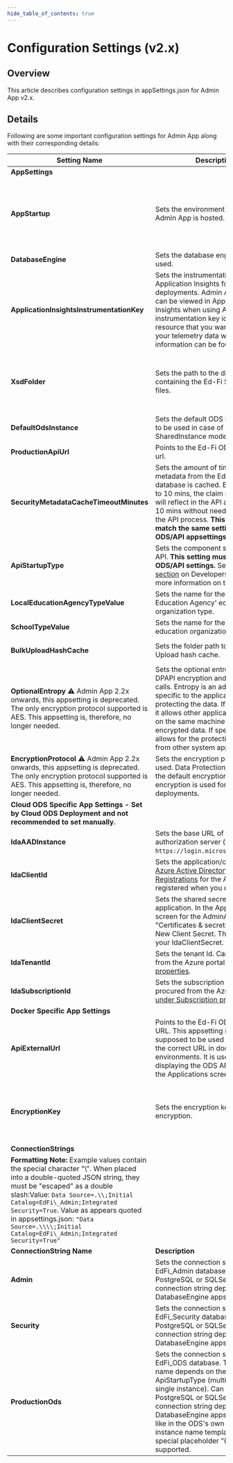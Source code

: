 ```yaml
---
hide_table_of_contents: true
---
```


# Configuration Settings (v2.x)

## Overview

This article describes configuration settings in appSettings.json for Admin App
v2.x.

## Details

Following are some important configuration settings for Admin App along with
their corresponding details:

| Setting Name | Description | Valid Values |
| --- | --- | --- |
| **AppSettings** |     |     |
| **AppStartup** | Sets the environment in which Admin App is hosted. | "Azure", "OnPrem". Default value: "Azure". "Azure" is used by Cloud ODS deployment exclusively, and it is the default merely in service of Cloud ODS deployment processes. It is set to OnPrem by on-prem installation scripts, for instance. All deployments other than Cloud ODS should use "OnPrem". |
| **DatabaseEngine** | Sets the database engine being used. | "SqlServer", "PostgreSql". Default value: "SqlServer" |
| **ApplicationInsightsInstrumentationKey** | Sets the instrumentation key for Application Insights for Cloud ODS deployments. Admin App logging can be viewed in Application Insights when using Azure. The instrumentation key identifies the resource that you want to associate your telemetry data with. More information can be found [here](https://docs.microsoft.com/en-us/azure/azure-monitor/app/create-new-resource#copy-the-instrumentation-key). | An instrumentation key can be procured from [the Azure portal](https://docs.microsoft.com/en-us/azure/bot-service/bot-service-resources-app-insights-keys?view=azure-bot-service-4.0). Example: "5b46bad4-b3c3-454f-80dc-6f6f5bd7ce4b" |
| **XsdFolder** | Sets the path to the directory containing the Ed-Fi Standard XSD files. | Any string (must be an existing folder path). Default value: "Schema" which points to the Schema folder under the Admin App web project. For most users, this should be left equal to the default. (This setting is expected to become irrelevant for ODS 5.2.0 and above.) |
| **DefaultOdsInstance** | Sets the default ODS instance name to be used in case of SharedInstance mode. | Any string.   Default value: "EdFi ODS" |
| **ProductionApiUrl** | Points to the Ed-Fi ODS / API server url. | Any string (must be a valid server url) |
| **SecurityMetadataCacheTimeoutMinutes** | Sets the amount of time the security metadata from the EdFi\_Security database is cached. E.g., if it is set to 10 mins, the claim set changes will reflect in the API at least after 10 mins without needing to recycle the API process. **This setting must match the same setting on the ODS/API appsettings.json.** | A positive integer representing the number of minutes. Default value: 10 |
| **ApiStartupType** | Sets the component settings for the API. **This setting must match the ODS/API settings.** See the [following section](https://edfi.atlassian.net/wiki/pages/viewpage.action?pageId=20480170#PlatformDevGuideExtensibility&Customization-DbPartition) on Developers' Guide for more information on this setting. | "SharedInstance", "YearSpecific", "DistrictSpecific".  Default value: "SharedInstance" |
| **LocalEducationAgencyTypeValue** | Sets the name for the 'Local Education Agency' education organization type. | Any string. Default value: "Local Education Agency" |
| **SchoolTypeValue** | Sets the name for the 'School' education organization type. | Any string. Default value: "School" |
| **BulkUploadHashCache** | Sets the folder path to the Bulk Upload hash cache. | Any string (must be an existing folder path). Default value: `C:\ProgramData\Ed-Fi-ODS-AdminApp\BulkUploadHashCache` |
| **OptionalEntropy** ⚠️ Admin App 2.2x onwards, this appsetting is deprecated. The only encryption protocol supported is AES. This appsetting is, therefore, no longer needed. | Sets the optional entropy value for DPAPI encryption and decryption calls. Entropy is an additional key specific to the application that is protecting the data. If not specified, it allows other applications running on the same machine to decrypt the encrypted data. If specified, it allows for the protection of data from other system applications. | Any string |
| **EncryptionProtocol** ⚠️ Admin App 2.2x onwards, this appsetting is deprecated. The only encryption protocol supported is AES. This appsetting is, therefore, no longer needed. | Sets the encryption protocol to be used. Data Protection API (DPAPI) is the default encryption protocol. AES encryption is used for docker deployments. | "DPAPI", "AES". Default value: "DPAPI" |
| **Cloud ODS Specific App Settings - Set by Cloud ODS Deployment and not recommended to set manually.** |     |     |
| **IdaAADInstance** | Sets the base URL of the authorization server (this is always `https://login.microsoftonline.com`) |     |
| **IdaClientId** | Sets the application/client Id in [Azure Active Directory/App Registrations](https://portal.azure.com/#blade/Microsoft_AAD_RegisteredApps/ApplicationsListBlade) for the Azure AD app registered when you deployed |     |
| **IdaClientSecret** | Sets the shared secret of the application. In the App Registration screen for the AdminApp. Click on "Certificates & secrets" and add a New Client Secret. This key value is your IdaClientSecret. |     |
| **IdaTenantId** | Sets the tenant Id. Can be procured from the Azure portal [under Tenant properties](https://portal.azure.com/#blade/Microsoft_AAD_IAM/ActiveDirectoryMenuBlade/Properties). |     |
| **IdaSubscriptionId** | Sets the subscription Id. Can be procured from the Azure portal [under Subscription properties](https://portal.azure.com/#blade/Microsoft_Azure_Billing/SubscriptionsBlade). |     |
| **Docker Specific App Settings** |     |     |
| **ApiExternalUrl** | Points to the Ed-Fi ODS / API server URL. This appsetting is only supposed to be used for displaying the correct URL in docker environments. It is used when displaying the ODS API location on the Applications screen. | Any string (must be a valid server url) |
| **EncryptionKey** | Sets the encryption key for AES encryption. | Must be an AES 256-bit key. An AES 256-bit key can be expressed as a hexadecimal string with 64 characters. It will require 44 characters in base64. Rather than setting this manually, see the [docker setup instructions](../../7-docker/readme.mdx) for populating it via environment variable `ENCRYPTION_KEY`. |
| **ConnectionStrings** |     |     |
| **Formatting Note:** Example values contain the special character "\\". When placed into a double-quoted JSON string, they must be "escaped" as a double slash:Value: `Data Source=.\\;Initial Catalog=EdFi\_Admin;Integrated Security=True`. Value as appears quoted in appsettings.json: `"Data Source=.\\\\;Initial Catalog=EdFi\_Admin;Integrated Security=True"` |     |     |
| **ConnectionString Name** | **Description** | **Examples** |
| **Admin** | Sets the connection string for the EdFi\_Admin database. Can be a PostgreSQL or SQLServer connection string depending on the DatabaseEngine appsetting. | `Data Source=.\\;Initial Catalog=EdFi\_Admin;Integrated Security=True` |
| **Security** | Sets the connection string for the EdFi\_Security database. Can be a PostgreSQL or SQLServer connection string depending on the DatabaseEngine appsetting. | `Data Source=.\\;Initial Catalog=EdFi\_Security;Integrated Security=True` |
| **ProductionOds** | Sets the connection string for the EdFi\_ODS database. The database name depends on the ApiStartupType (multi-instance or single instance). Can be a PostgreSQL or SQLServer connection string depending on the DatabaseEngine appsetting. Just like in the ODS's own config, instance name templating with the special placeholder "{0}" is supported. | `Data Source=.\\;Initial Catalog=EdFi\_Ods\_Production;Integrated Security=True`  `Data Source=.\\;Initial Catalog=EdFi\_{0};Integrated Security=True` |
